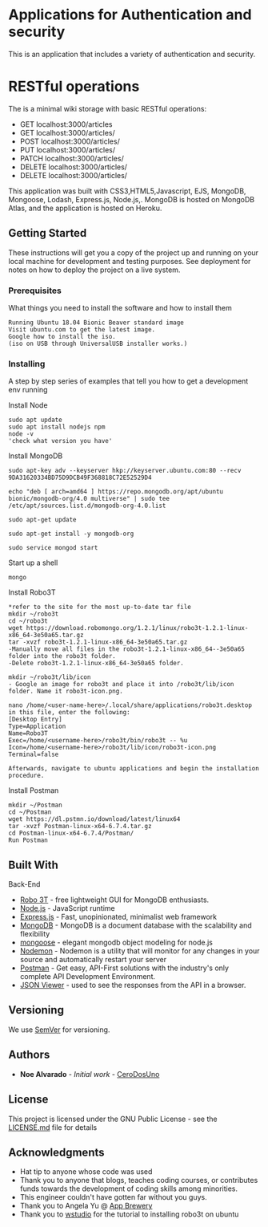 # Applications for Authentication and security

This is an application that includes a variety of authentication and security.

# RESTful operations
The is a minimal wiki storage with basic RESTful operations:
* GET localhost:3000/articles
* GET localhost:3000/articles/<new-article-name>
* POST localhost:3000/articles/<new-article-name>
* PUT localhost:3000/articles/<new-article-name>
* PATCH localhost:3000/articles/<new-article-name>
* DELETE localhost:3000/articles/
* DELETE localhost:3000/articles/<new-article-name>

This application was built with CSS3,HTML5,Javascript, EJS, MongoDB, Mongoose, Lodash, Express.js, Node.js,.
MongoDB is hosted on MongoDB Atlas, and the application is hosted on Heroku.


## Getting Started

These instructions will get you a copy of the project up and running on your local machine for development and testing purposes. See deployment for notes on how to deploy the project on a live system.

### Prerequisites

What things you need to install the software and how to install them

```
Running Ubuntu 18.04 Bionic Beaver standard image
Visit ubuntu.com to get the latest image.
Google how to install the iso.
(iso on USB through UniversalUSB installer works.)
```

### Installing

A step by step series of examples that tell you how to get a development env running

Install Node
```
sudo apt update
sudo apt install nodejs npm
node -v
'check what version you have'
```


Install MongoDB
```
sudo apt-key adv --keyserver hkp://keyserver.ubuntu.com:80 --recv 9DA31620334BD75D9DCB49F368818C72E52529D4

echo "deb [ arch=amd64 ] https://repo.mongodb.org/apt/ubuntu bionic/mongodb-org/4.0 multiverse" | sudo tee /etc/apt/sources.list.d/mongodb-org-4.0.list

sudo apt-get update

sudo apt-get install -y mongodb-org

sudo service mongod start
```

Start up a shell
```
mongo
```

Install Robo3T
```
*refer to the site for the most up-to-date tar file
mkdir ~/robo3t
cd ~/robo3t
wget https://download.robomongo.org/1.2.1/linux/robo3t-1.2.1-linux-x86_64-3e50a65.tar.gz
tar -xvzf robo3t-1.2.1-linux-x86_64-3e50a65.tar.gz
-Manually move all files in the robo3t-1.2.1-linux-x86_64--3e50a65 folder into the robo3t folder.
-Delete robo3t-1.2.1-linux-x86_64-3e50a65 folder.

mkdir ~/robo3t/lib/icon
- Google an image for robo3t and place it into /robo3t/lib/icon folder. Name it robo3t-icon.png.

nano /home/<user-name-here>/.local/share/applications/robo3t.desktop
in this file, enter the following:
[Desktop Entry]
Type=Application
Name=Robo3T
Exec=/home/<username-here>/robo3t/bin/robo3t -- %u
Icon=/home/<username-here>/robo3t/lib/icon/robo3t-icon.png
Terminal=false

Afterwards, navigate to ubuntu applications and begin the installation procedure.

```

Install Postman
```
mkdir ~/Postman
cd ~/Postman
wget https://dl.pstmn.io/download/latest/linux64
tar -xvzf Postman-linux-x64-6.7.4.tar.gz
cd Postman-linux-x64-6.7.4/Postman/
Run Postman

```



## Built With

Back-End
* [Robo 3T](https://robomongo.org) - free lightweight GUI for MongoDB enthusiasts.
* [Node.js](https://nodejs.org/en/) - JavaScript runtime
* [Express.js](https://expressjs.com/) - Fast, unopinionated, minimalist web framework
* [MongoDB](https://www.mongodb.com/) - MongoDB is a document database with the scalability and flexibility
* [mongoose](https://mongoosejs.com/) - elegant mongodb object modeling for node.js
* [Nodemon](https://nodemon.io/) - Nodemon is a utility that will monitor for any changes in your source and automatically restart your server
* [Postman](https://www.getpostman.com) - Get easy, API-First solutions with the industry's only complete API Development Environment.
* [JSON Viewer](https://github.com/tulios/json-viewer) - used to see the responses from the API in a browser.

## Versioning

We use [SemVer](http://semver.org/) for versioning.

## Authors

* **Noe Alvarado** - *Initial work* - [CeroDosUno](https://github.com/CeroDosUno)

## License

This project is licensed under the GNU Public License - see the [LICENSE.md](LICENSE.md) file for details

## Acknowledgments

* Hat tip to anyone whose code was used
* Thank you to anyone that blogs, teaches coding courses, or contributes funds towards the development of coding skills among minorities.
* This engineer couldn't have gotten far without you guys.
* Thank you to Angela Yu @ [App Brewery](https://www.udemy.com/the-complete-web-development-bootcamp/)
* Thank you to [wstudio](https://vimeo.com/234457798) for the tutorial to installing robo3t on ubuntu
